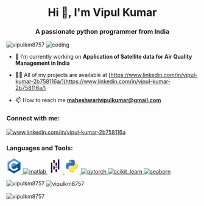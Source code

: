 <h1 align="center">Hi 👋, I'm Vipul Kumar</h1>
<h3 align="center">A passionate python programmer from India</h3>

<img align ="right" alt="coding" width="400" src="https://encrypted-tbn0.gstatic.com/images?q=tbn:ANd9GcTfB9CYVlo4buD1ZWtX8JWwmqBBkcbm2pPnpw&usqp=CAU">
<p align="left"> <img src="https://komarev.com/ghpvc/?username=vipulkm8757&label=Profile%20views&color=0e75b6&style=flat" alt="vipulkm8757" /> </p>

- 🔭 I’m currently working on **Application of Satellite data for Air Quality Management in India**

- 👨‍💻 All of my projects are available at [https://www.linkedin.com/in/vipul-kumar-2b758116a/](https://www.linkedin.com/in/vipul-kumar-2b758116a/)

- 📫 How to reach me **maheshwarivipulkumar@gmail.com**

<h3 align="left">Connect with me:</h3>
<p align="left">
<a href="https://linkedin.com/in/www.linkedin.com/in/vipul-kumar-2b758116a" target="blank"><img align="center" src="https://raw.githubusercontent.com/rahuldkjain/github-profile-readme-generator/master/src/images/icons/Social/linked-in-alt.svg" alt="www.linkedin.com/in/vipul-kumar-2b758116a" height="30" width="40" /></a>
</p>

<h3 align="left">Languages and Tools:</h3>
<p align="left"> <a href="https://www.cprogramming.com/" target="_blank" rel="noreferrer"> <img src="https://raw.githubusercontent.com/devicons/devicon/master/icons/c/c-original.svg" alt="c" width="40" height="40"/> </a> <a href="https://www.mathworks.com/" target="_blank" rel="noreferrer"> <img src="https://upload.wikimedia.org/wikipedia/commons/2/21/Matlab_Logo.png" alt="matlab" width="40" height="40"/> </a> <a href="https://pandas.pydata.org/" target="_blank" rel="noreferrer"> <img src="https://raw.githubusercontent.com/devicons/devicon/2ae2a900d2f041da66e950e4d48052658d850630/icons/pandas/pandas-original.svg" alt="pandas" width="40" height="40"/> </a> <a href="https://www.python.org" target="_blank" rel="noreferrer"> <img src="https://raw.githubusercontent.com/devicons/devicon/master/icons/python/python-original.svg" alt="python" width="40" height="40"/> </a> <a href="https://pytorch.org/" target="_blank" rel="noreferrer"> <img src="https://www.vectorlogo.zone/logos/pytorch/pytorch-icon.svg" alt="pytorch" width="40" height="40"/> </a> <a href="https://scikit-learn.org/" target="_blank" rel="noreferrer"> <img src="https://upload.wikimedia.org/wikipedia/commons/0/05/Scikit_learn_logo_small.svg" alt="scikit_learn" width="40" height="40"/> </a> <a href="https://seaborn.pydata.org/" target="_blank" rel="noreferrer"> <img src="https://seaborn.pydata.org/_images/logo-mark-lightbg.svg" alt="seaborn" width="40" height="40"/> </a> </p>

<p><img align="left" src="https://github-readme-stats.vercel.app/api/top-langs?username=vipulkm8757&show_icons=true&locale=en&layout=compact" alt="vipulkm8757" /></p>

<p>&nbsp;<img align="center" src="https://github-readme-stats.vercel.app/api?username=vipulkm8757&show_icons=true&locale=en" alt="vipulkm8757" /></p>

<p><img align="center" src="https://github-readme-streak-stats.herokuapp.com/?user=vipulkm8757&" alt="vipulkm8757" /></p>
